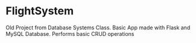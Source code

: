 # FlightSystem
Old Project from Database Systems Class. Basic App made with Flask and MySQL Database. Performs basic CRUD operations
